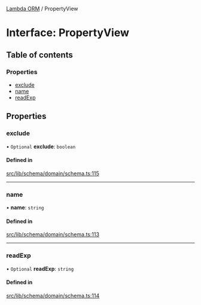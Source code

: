 [Lambda ORM](../README.md) / PropertyView

# Interface: PropertyView

## Table of contents

### Properties

- [exclude](PropertyView.md#exclude)
- [name](PropertyView.md#name)
- [readExp](PropertyView.md#readexp)

## Properties

### exclude

• `Optional` **exclude**: `boolean`

#### Defined in

[src/lib/schema/domain/schema.ts:115](https://github.com/lambda-orm/lambdaorm-base/blob/18a48bdf05b264fa0e5a92f5c2fa8abbd9587acd/src/lib/schema/domain/schema.ts#L115)

___

### name

• **name**: `string`

#### Defined in

[src/lib/schema/domain/schema.ts:113](https://github.com/lambda-orm/lambdaorm-base/blob/18a48bdf05b264fa0e5a92f5c2fa8abbd9587acd/src/lib/schema/domain/schema.ts#L113)

___

### readExp

• `Optional` **readExp**: `string`

#### Defined in

[src/lib/schema/domain/schema.ts:114](https://github.com/lambda-orm/lambdaorm-base/blob/18a48bdf05b264fa0e5a92f5c2fa8abbd9587acd/src/lib/schema/domain/schema.ts#L114)
